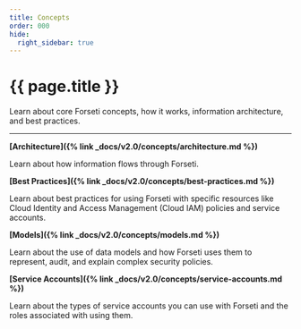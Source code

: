 ```yaml
---
title: Concepts
order: 000
hide:
  right_sidebar: true
---
```


# {{ page.title }}

Learn about core Forseti concepts, how it works, information architecture, and best practices.

---

**[Architecture]({% link _docs/v2.0/concepts/architecture.md %})**

Learn about how information flows through Forseti.

**[Best Practices]({% link _docs/v2.0/concepts/best-practices.md %})**

Learn about best practices for using Forseti with specific resources like Cloud Identity and
Access Management (Cloud IAM) policies and service accounts.

**[Models]({% link _docs/v2.0/concepts/models.md %})**

Learn about the use of data models and how Forseti uses them to represent, audit, and explain
complex security policies.

**[Service Accounts]({% link _docs/v2.0/concepts/service-accounts.md %})**

Learn about the types of service accounts you can use with Forseti and the roles associated with
using them.
